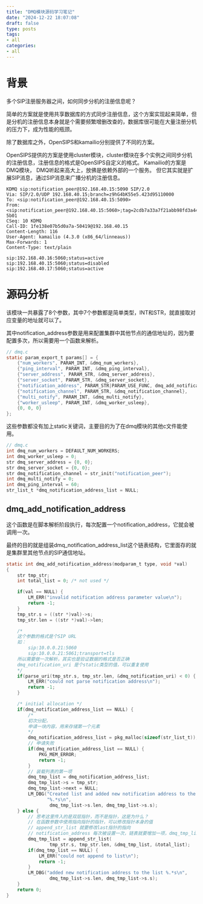 ```yaml
---
title: "DMQ模块源码学习笔记"
date: "2024-12-22 18:07:08"
draft: false
type: posts
tags:
- all
categories:
- all
---
```


# 背景

多个SIP注册服务器之间，如何同步分机的注册信息呢？

简单的方案就是使用共享数据库的方式同步注册信息，这个方案实现起来简单，但是分机的注册信息本身就是个需要频繁增删改查的，数据库很可能在大量注册分机的压力下，成为性能的瓶颈。

除了数据库之外，OpenSIPS和kamailio分别提供了不同的方案。

OpenSIPS提供的方案是使用cluster模块，cluster模块在多个实例之间同步分机的注册信息，注册信息的格式是OpenSIPS自定义的格式。
Kamailio的方案是DMQ模块， DMQ听起来高大上，放佛是依赖外部的一个服务。 但它其实就是扩展SIP消息，通过SIP消息来广播分机的注册信息。

```log
KDMQ sip:notification_peer@192.168.40.15:5090 SIP/2.0
Via: SIP/2.0/UDP 192.168.40.15;branch=z9hG4bK55e5.423d95110000
To: <sip:notification_peer@192.168.40.15:5090>
From: <sip:notification_peer@192.168.40.15:5060>;tag=2cdb7a33a7f21abb98fd3a44968e3ffd-5b01
CSeq: 10 KDMQ
Call-ID: 1fe138e07b5d0a7a-50419@192.168.40.15
Content-Length: 116
User-Agent: kamailio (4.3.0 (x86_64/linneaus))
Max-Forwards: 1
Content-Type: text/plain

sip:192.168.40.16:5060;status=active
sip:192.168.40.15:5060;status=disabled
sip:192.168.40.17:5060;status=active
```

# 源码分析

该模块一共暴露了8个参数，其中7个参数都是简单类型，INT和STR，就直接取对应变量的地址就可以了。

其中notification_address参数是用来配置集群中其他节点的通信地址的，因为要配置多次，所以需要用一个函数来解析。

```c
// dmq.c
static param_export_t params[] = {
	{"num_workers", PARAM_INT, &dmq_num_workers},
	{"ping_interval", PARAM_INT, &dmq_ping_interval},
	{"server_address", PARAM_STR, &dmq_server_address},
	{"server_socket", PARAM_STR, &dmq_server_socket},
	{"notification_address", PARAM_STR|PARAM_USE_FUNC, dmq_add_notification_address},
	{"notification_channel", PARAM_STR, &dmq_notification_channel},
	{"multi_notify", PARAM_INT, &dmq_multi_notify},
	{"worker_usleep", PARAM_INT, &dmq_worker_usleep},
	{0, 0, 0}
};
```

这些参数都没有加上static关键词，主要目的为了在dmq模块的其他c文件能使用。

```c
// dmq.c
int dmq_num_workers = DEFAULT_NUM_WORKERS;
int dmq_worker_usleep = 0;
str dmq_server_address = {0, 0};
str dmq_server_socket = {0, 0};
str dmq_notification_channel = str_init("notification_peer");
int dmq_multi_notify = 0;
int dmq_ping_interval = 60;
str_list_t *dmq_notification_address_list = NULL;
```


## dmq_add_notification_address

这个函数是在脚本解析阶段执行，每次配置一个notification_address，它就会被调用一次。

最终的目的就是组装dmq_notification_address_list这个链表结构，它里面存的就是集群里其他节点的SIP通信地址。


```c
static int dmq_add_notification_address(modparam_t type, void *val)
{
	str tmp_str;
	int total_list = 0; /* not used */

	if(val == NULL) {
		LM_ERR("invalid notification address parameter value\n");
		return -1;
	}
	tmp_str.s = ((str *)val)->s;
	tmp_str.len = ((str *)val)->len;

	/*
	这个参数的格式是个SIP URL
	如： 
		sip:10.0.0.21:5060
		sip:10.0.0.21:5061;transport=tls
	所以需要做一次解析，其实也是验证数据的格式是否正确
	dmq_notification_uri 是个static类型的值，可以重复使用
	*/
	if(parse_uri(tmp_str.s, tmp_str.len, &dmq_notification_uri) < 0) {
		LM_ERR("could not parse notification address\n");
		return -1;
	}

	/* initial allocation */
	if(dmq_notification_address_list == NULL) {
		/* 
		初次分配，
		申请一块内容，用来存储第一个元素
		*/
		dmq_notification_address_list = pkg_malloc(sizeof(str_list_t));
		// 申请失败
		if(dmq_notification_address_list == NULL) {
			PKG_MEM_ERROR;
			return -1;
		}
		// 装载列表的第一项
		dmq_tmp_list = dmq_notification_address_list;
		dmq_tmp_list->s = tmp_str;
		dmq_tmp_list->next = NULL;
		LM_DBG("Created list and added new notification address to the list "
			   "%.*s\n",
				dmq_tmp_list->s.len, dmq_tmp_list->s.s);
	} else {
		// 思考这里传入的是双层指针，而不是指针，这是为什么？
		// 在函数参数中使用指向指针的指针，可以修改指针本身的值
		// append_str_list 就要修改last指针的指向
		// notification_address 每次被设置一次，链表就要增加一项，dmq_tmp_list就要向后移动一位
		dmq_tmp_list = append_str_list(
				tmp_str.s, tmp_str.len, &dmq_tmp_list, &total_list);
		if(dmq_tmp_list == NULL) {
			LM_ERR("could not append to list\n");
			return -1;
		}
		LM_DBG("added new notification address to the list %.*s\n",
				dmq_tmp_list->s.len, dmq_tmp_list->s.s);
	}
	return 0;
}
```

